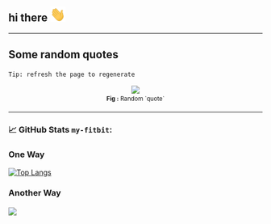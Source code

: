 ## hi there <img src="https://raw.githubusercontent.com/my-fitbit/my-fitbit/main/assets/wave.gif" width="30px">

-------

## Some random quotes 
```diff
Tip: refresh the page to regenerate
```

<div align="center">
  <img src="https://github-readme-quotes.herokuapp.com/quote?theme=dark&animation=grow_out_in"><br>
<sup><strong>Fig :</strong> Random `quote`</sup>
</div>


-------

### &#x1f4c8; GitHub Stats `my-fitbit`:

### One Way

[![Top Langs](https://github-readme-stats.vercel.app/api/top-langs/?username=my-fitbit&layout=compact)](https://github.com/my-fitbit/github-readme-stats)

### Another Way

<a href="https://github.com/my-fitbit/my-fitbit">
  <img align="center" src="https://github-readme-stats.vercel.app/api/top-langs/?username=my-fitbit&hide=java,html&title_color=ffffff&text_color=c9cacc&icon_color=2bbc8a&bg_color=1d1f21" />
</a>

<!--
**my-fitbit/my-fitbit** is a ✨ _special_ ✨ repository because its `README.md` (this file) appears on your GitHub profile.

Here are some ideas to get you started:

- 🔭 I’m currently working on ...
- 🌱 I’m currently learning ...
- 👯 I’m looking to collaborate on ...
- 🤔 I’m looking for help with ...
- 💬 Ask me about ...
- 📫 How to reach me: ...
- 😄 Pronouns: ...
- ⚡ Fun fact: ...
-->

